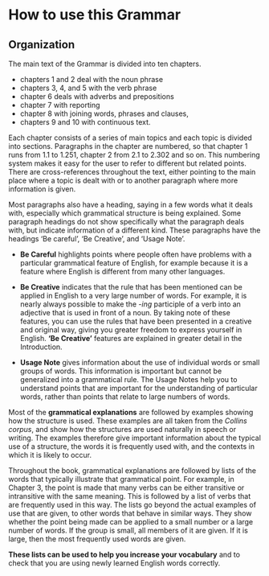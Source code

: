 # How to use this Grammar

## Organization

The main text of the Grammar is divided into ten chapters.
- chapters 1 and 2 deal with the noun phrase
- chapters 3, 4, and 5 with the verb phrase
- chapter 6 deals with adverbs and prepositions
- chapter 7 with reporting
- chapter 8 with joining words, phrases and clauses,
- chapters 9 and 10 with continuous text.

Each chapter consists of a series of main topics and each topic is divided into sections. Paragraphs in the chapter are numbered, so that chapter 1 runs from 1.1 to 1.251, chapter 2 from 2.1 to 2.302 and so on. This numbering system makes it easy for the user to refer to different but related points. There are cross-references throughout the text, either pointing to the main place where a topic is dealt with or to another paragraph where more information is given.


Most paragraphs also have a heading, saying in a few words what it deals with, especially which grammatical structure is being explained. Some
paragraph headings do not show specifically what the paragraph deals with, but indicate information of a different kind. These paragraphs have the headings ‘Be careful’, ‘Be Creative’, and ‘Usage Note’.

- **Be Careful** highlights points where people often have problems with a particular grammatical feature of English, for example because it is a feature where English is different from many other languages.

- **Be Creative** indicates that the rule that has been mentioned can be applied in English to a very large number of words. For example, it is nearly always possible to make the *-ing* participle of a verb into an adjective that is used in front of a noun. By taking note of these features, you can use the rules that have been presented in a creative and original way, giving you greater freedom to express yourself in English. **‘Be Creative’** features are explained in greater detail in the Introduction.

- **Usage Note** gives information about the use of individual words or small groups of words. This information is important but cannot be generalized into a grammatical rule. The Usage Notes help you to understand points that are important for the understanding of particular words, rather than points that relate to large numbers of words.


Most of the **grammatical explanations** are followed by examples showing how the structure is used. These examples are all taken from the *Collins corpus*, and show how the structures are used naturally in speech or writing. The examples therefore give important information about the typical use of a structure, the words it is frequently used with, and the contexts in which it is likely to occur.


Throughout the book, grammatical explanations are followed by lists of the words that typically illustrate that grammatical point. For example, in Chapter 3, the point is made that many verbs can be either transitive or intransitive with the same meaning. This is followed by a list of verbs that are frequently used in this way. The lists go beyond the actual examples of use that are given, to other words
that behave in similar ways. They show whether the point being made can be applied to a small number or a large number of words. If the group is small, all members of it are given. If it is large, then the most frequently used words are given.

**These lists can be used to help you increase your vocabulary** and to check that you are using newly learned English words correctly.